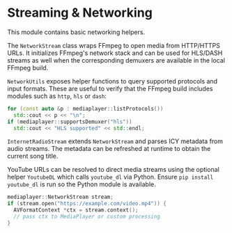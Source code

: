 # Streaming & Networking

This module contains basic networking helpers.

The `NetworkStream` class wraps FFmpeg to open media from HTTP/HTTPS URLs. It
initializes FFmpeg's network stack and can be used for HLS/DASH streams as well
when the corresponding demuxers are available in the local FFmpeg build.

`NetworkUtils` exposes helper functions to query supported protocols and input
formats. These are useful to verify that the FFmpeg build includes modules such
as `http`, `hls` or `dash`:

```cpp
for (const auto &p : mediaplayer::listProtocols())
  std::cout << p << "\n";
if (mediaplayer::supportsDemuxer("hls"))
  std::cout << "HLS supported" << std::endl;
```

`InternetRadioStream` extends `NetworkStream` and parses ICY metadata from audio
streams. The metadata can be refreshed at runtime to obtain the current song
title.

YouTube URLs can be resolved to direct media streams using the optional helper
`YoutubeDL` which calls `youtube_dl` via Python. Ensure `pip install youtube_dl`
is run so the Python module is available.

```cpp
mediaplayer::NetworkStream stream;
if (stream.open("https://example.com/video.mp4")) {
  AVFormatContext *ctx = stream.context();
  // pass ctx to MediaPlayer or custom processing
}
```
